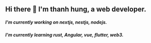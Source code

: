 ## Hi there 👋 I'm thanh hung, a web developer.
##### I'm currently working on nextjs, nestjs, nodejs.
##### I'm currently learning rust, Angular, vue, flutter, web3.

<!--
**thanhhung-art/thanhhung-art** is a ✨ _special_ ✨ repository because its `README.md` (this file) appears on your GitHub profile.

Here are some ideas to get you started:

- 🔭 I’m currently working on ...
- 🌱 I’m currently learning ...
- 👯 I’m looking to collaborate on ...
- 🤔 I’m looking for help with ...
- 💬 Ask me about ...
- 📫 How to reach me: ...
- 😄 Pronouns: ...
- ⚡ Fun fact: ...
-->

